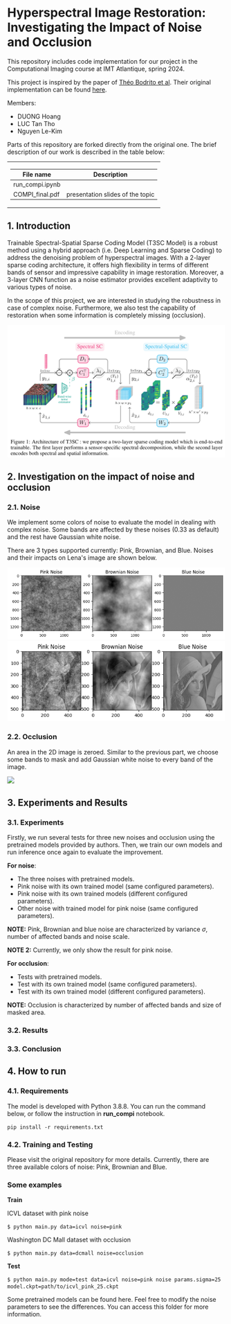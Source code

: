 # Hyperspectral Image Restoration: Investigating the Impact of Noise and Occlusion

This repository includes code implementation for our project in the Computational Imaging course at IMT Atlantique, spring 2024.

This project is inspired by the paper of [Théo Bodrito et al](https://proceedings.neurips.cc/paper/2021/file/2b515e2bdd63b7f034269ad747c93a42-Paper.pdf). Their original implementation can be found [here](https://github.com/inria-thoth/T3SC).

Members:
- DUONG Hoang
- LUC Tan Tho
- Nguyen Le-Kim

Parts of this repository are forked directly from the original one. The brief description of our work is described in the table below:

<table>
<tr><td>

| File name | Description |
|-----------|-------------|
|run_compi.ipynb||
|COMPI_final.pdf|presentation slides of the topic|

</td></tr> </table>

## 1. Introduction
Trainable Spectral-Spatial Sparse Coding Model (T3SC Model) is a robust method using a hybrid approach (i.e. Deep Learning and Sparse Coding) to address the denoising problem of hyperspectral images. With a 2-layer sparse coding architecture, it offers high flexibility in terms of different bands of sensor and impressive capability in image restoration. Moreover, a 3-layer CNN function as a noise estimator provides excellent adaptivity to various types of noise.

In the scope of this project, we are interested in studying the robustness in case of complex noise. Furthermore, we also test the capability of restoration when some information is completely missing (occlusion).

![](figs/architecture.png)

## 2. Investigation on the impact of noise and occlusion
### 2.1. Noise
We implement some colors of noise to evaluate the model in dealing with complex noise. Some bands are affected by these noises (0.33 as default) and the rest have Gaussian white noise. 

There are 3 types supported currently: Pink, Brownian, and Blue. Noises and their impacts on Lena's image are shown below.

![](figs/noise.png)
![](figs/noisy_lena.png)


### 2.2. Occlusion
An area in the 2D image is zeroed. Similar to the previous part, we choose some bands to mask and add Gaussian white noise to every band of the image.

![](figs/occlusion.png)

## 3. Experiments and Results
### 3.1. Experiments
Firstly, we run several tests for three new noises and occlusion using the pretrained models provided by authors. Then, we train our own models and run inference once again to evaluate the improvement.

**For noise**:
- The three noises with pretrained models.
- Pink noise with its own trained model (same configured parameters).
- Pink noise with its own trained models (different configured parameters).
- Other noise with trained model for pink noise (same configured parameters).

**NOTE:** Pink, Brownian and blue noise are characterized by variance $\sigma$, number of affected bands and noise scale.

**NOTE 2:** Currently, we only show the result for pink noise.

**For occlusion**:
- Tests with pretrained models.
- Test with its own trained model (same configured parameters).
- Test with its own trained model (different configured parameters).

**NOTE:** Occlusion is characterized by number of affected bands and size of masked area.

### 3.2. Results

### 3.3. Conclusion

## 4. How to run
### 4.1. Requirements
The model is developed with Python 3.8.8. You can run the command below, or follow the instruction in **run_compi** notebook.
```
pip install -r requirements.txt
```

### 4.2. Training and Testing
Please visit the original repository for more details. Currently, there are three available colors of noise: Pink, Brownian and Blue.

### Some examples
**Train**

ICVL dataset with pink noise
```
$ python main.py data=icvl noise=pink
```

Washington DC Mall dataset with occlusion
```
$ python main.py data=dcmall noise=occlusion
```

**Test**

```
$ python main.py mode=test data=icvl noise=pink noise params.sigma=25 model.ckpt=path/to/icvl_pink_25.ckpt
```

Some pretrained models can be found here.
 Feel free to modify the noise parameters to see the differences. You can access this folder for more information.
